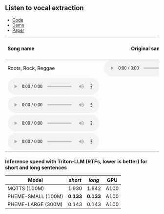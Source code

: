 ## Listen to vocal extraction

 - [Code](https://github.com/PolyAI-LDN/pheme)
 - [Demo](https://huggingface.co/spaces/PolyAI/pheme)
 - [Paper](https://arxiv.org/pdf/2401.02839.pdf)



|Song name|Original sample| Init model | My trained model | ht-demucs | mdx |
|:--|--|--|--|--|--|
Roots, Rock, Reggae|<audio src="separation_examples/sample_Roots_Rock_Reggae_15_sec.wav" type="audio/wav" controls preload></audio>|
<audio src="separation_examples/Amantur_model_vocals_Roots_Rock_Reggae.wav" type="audio/wav" controls preload></audio>|
<audio src="separation_examples/my_model_vocals_Roots_Rock_Reggae.wav" type="audio/wav" controls preload></audio>|
<audio src="separation_examples/demucs_model_vocals_Roots_Rock_Reggae.mp3" type="audio/wav" controls preload></audio>|
<audio src="separation_examples/mdx_model_vocals_Roots_Rock_Reggae.mp3" type="audio/wav" controls preload></audio>|




### Inference speed with Triton-LLM (RTFs, lower is better) for short and long sentences

| Model              | *short*   | *long*    | GPU    |
| ------------------ | --------- | --------- |--------- |
| MQTTS (100M)       | 1.930     | 1.842     | A100  |
| PHEME-SMALL (100M) | **0.133** | **0.133** | A100   |
| PHEME-LARGE (300M) | 0.143     | 0.143     | A100     |

